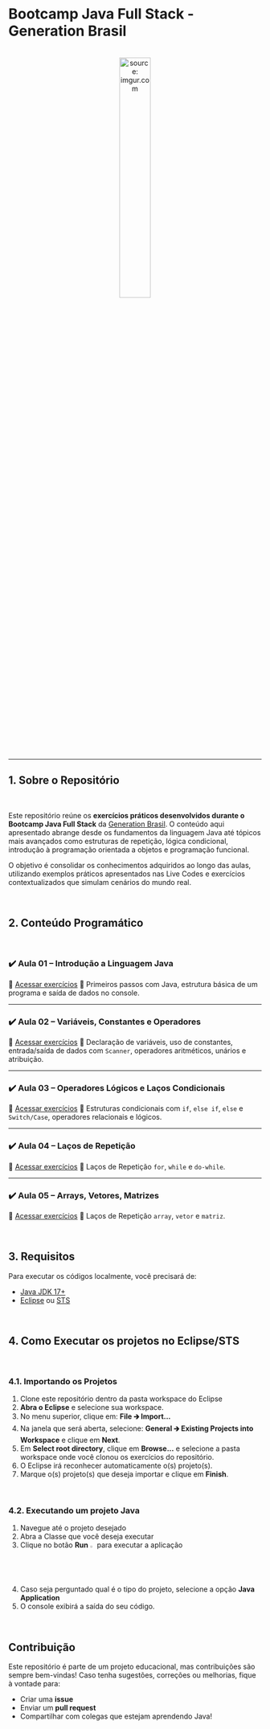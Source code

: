 # Bootcamp Java Full Stack - Generation Brasil

<br />

<div align="center">
	<img src="https://i.imgur.com/IaD4lwg.png" title="source: imgur.com" width="35%"/>
</div>
<br />


------


## 1. Sobre o Repositório

<br />

Este repositório reúne os **exercícios práticos desenvolvidos durante o Bootcamp Java Full Stack** da [Generation Brasil](https://brazil.generation.org/). O conteúdo aqui apresentado abrange desde os fundamentos da linguagem Java até tópicos mais avançados como estruturas de repetição, lógica condicional, introdução à programação orientada a objetos e programação funcional.

O objetivo é consolidar os conhecimentos adquiridos ao longo das aulas, utilizando exemplos práticos apresentados nas Live Codes e exercícios contextualizados que simulam cenários do mundo real.

<br />

## 2. Conteúdo Programático

<br />

### ✔️ Aula 01 – Introdução a Linguagem Java

📂 [Acessar exercícios](https://github.com/tasselii/java/tree/main/helloworld)
 📝 Primeiros passos com Java, estrutura básica de um programa e saída de dados no console.

------

### ✔️ Aula 02 – Variáveis, Constantes e Operadores

📂 [Acessar exercícios](https://github.com/tasselii/java/tree/main/aula-variaveis)
 📝 Declaração de variáveis, uso de constantes, entrada/saída de dados com `Scanner`, operadores aritméticos, unários e atribuição.

------

### ✔️ Aula 03 – Operadores Lógicos e Laços Condicionais

📂 [Acessar exercícios](https://github.com/tasselii/java/tree/main/aula-lacosCondicionais)
 📝 Estruturas condicionais com `if`, `else if`, `else` e `Switch/Case`, operadores relacionais e lógicos.

------

### ✔️ Aula 04 – Laços de Repetição

📂 [Acessar exercícios](https://github.com/tasselii/java/tree/main/aula-loops)
 📝 Laços de Repetição `for`, `while` e `do-while`.

------

### ✔️ Aula 05 – Arrays, Vetores, Matrizes

📂 [Acessar exercícios](https://github.com/tasselii/java/tree/main/aula-arrays)
 📝 Laços de Repetição `array`, `vetor` e `matriz`.

<br />

## 3. Requisitos

Para executar os códigos localmente, você precisará de:

- [Java JDK 17+](https://www.oracle.com/java/technologies/javase/jdk17-archive-downloads.html)
- [Eclipse](https://eclipseide.org/) ou [STS](https://spring.io/tools)

<br />

## 4. Como Executar os projetos no Eclipse/STS

<br />

### 4.1. Importando os Projetos

1. Clone este repositório dentro da pasta workspace do Eclipse
2. **Abra o Eclipse** e selecione sua workspace.
3. No menu superior, clique em: **File 🡲 Import...**
4. Na janela que será aberta, selecione: **General 🡲 Existing Projects into Workspace** e clique em **Next**.
5. Em **Select root directory**, clique em **Browse...** e selecione a pasta workspace onde você clonou os exercícios do repositório.
6. O Eclipse irá reconhecer automaticamente o(s) projeto(s). 
7. Marque o(s) projeto(s) que deseja importar e clique em **Finish**.

<br />

### 4.2. Executando um projeto Java

1. Navegue até o projeto desejado
2. Abra a Classe que você deseja executar
3. Clique no botão **Run** <img src="https://i.imgur.com/MtBQjUp.png" title="source: imgur.com" width="2%"/> para executar a aplicação
4. Caso seja perguntado qual é o tipo do projeto, selecione a opção **Java Application**
5. O console exibirá a saída do seu código.

<br />

## Contribuição

Este repositório é parte de um projeto educacional, mas contribuições são sempre bem-vindas!
 Caso tenha sugestões, correções ou melhorias, fique à vontade para:

- Criar uma **issue**
- Enviar um **pull request**
- Compartilhar com colegas que estejam aprendendo Java!

<br />

